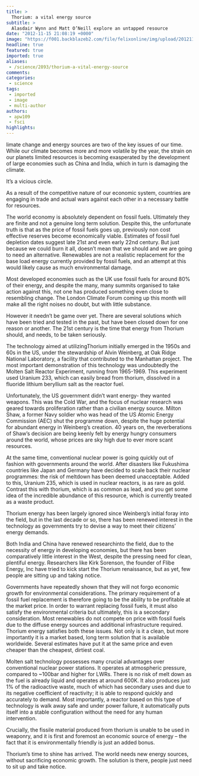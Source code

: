 ```yaml
---
title: >
  Thorium: a vital energy source
subtitle: >
  Alasdair Wynn and Matt O’Neill explore an untapped resource
date: "2012-11-15 21:08:19 +0000"
image: "https://f001.backblazeb2.com/file/felixonline/img/upload/201211152107-tna08-cooling-towers-of-a-nuclear-power-station.jpg"
headline: true
featured: true
imported: true
aliases:
 - /science/2893/thorium-a-vital-energy-source
comments:
categories:
 - science
tags:
 - imported
 - image
 - multi-author
authors:
 - apw109
 - fsci
highlights:
---
```


limate change and energy sources are two of the key issues of our time. While our climate becomes more and more volatile by the year, the strain on our planets limited resources is becoming exasperated by the development of large economies such as China and India, which in turn is damaging the climate.

It’s a vicious circle.

As a result of the competitive nature of our economic system, countries are engaging in trade and actual wars against each other in a necessary battle for resources.

The world economy is absolutely dependent on fossil fuels. Ultimately they are finite and not a genuine long term solution. Despite this, the unfortunate truth is that as the price of fossil fuels goes up, previously non cost effective reserves become economically viable. Estimates of fossil fuel depletion dates suggest late 21st and even early 22nd century. But just because we could burn it all, doesn’t mean that we should and we are going to need an alternative. Renewables are not a realistic replacement for the base load energy currently provided by fossil fuels, and an attempt at this would likely cause as much environmental damage.

Most developed economies such as the UK use fossil fuels for around 80% of their energy, and despite the many, many summits organised to take action against this, not one has produced something even close to resembling change. The London Climate Forum coming up this month will make all the right noises no doubt, but with little substance.

However it needn’t be game over yet. There are several solutions which have been tried and tested in the past, but have been closed down for one reason or another. The 21st century is the time that energy from Thorium should, and needs, to be taken seriously.

The technology aimed at utilizingThorium initially emerged in the 1950s and 60s in the US, under the stewardship of Alvin Weinberg, at Oak Ridge National Laboratory, a facility that contributed to the Manhattan project. The most important demonstration of this technology was undoubtedly the Molten Salt Reactor Experiment, running from 1965-1969. This experiment used Uranium 233, which can easily bread from thorium, dissolved in a fluoride lithium beryllium salt as the reactor fuel.

Unfortunately, the US government didn’t want energy- they wanted weapons. This was the Cold War, and the focus of nuclear research was geared towards proliferation rather than a civilian energy source. Milton Shaw, a former Navy soldier who was head of the US Atomic Energy Commission (AEC) shut the programme down, despite the huge potential for abundant energy in Weinberg’s creation. 40 years on, the reverberations of Shaw’s decision are being keenly felt by energy hungry consumers around the world, whose prices are sky high due to ever more scant resources.

At the same time, conventional nuclear power is going quickly out of fashion with governments around the world. After disasters like Fukushima countries like Japan and Germany have decided to scale back their nuclear programmes: the risk of meltdown has been deemed unacceptable. Added to this, Uranium 235, which is used in nuclear reactors, is as rare as gold. Contrast this with thorium, which is as common as lead, and you get some idea of the incredible abundance of this resource, which is currently treated as a waste product.

Thorium energy has been largely ignored since Weinberg’s initial foray into the field, but in the last decade or so, there has been renewed interest in the technology as governments try to devise a way to meet their citizens’ energy demands.

Both India and China have renewed researchinto the field, due to the necessity of energy in developing economies, but there has been comparatively little interest in the West, despite the pressing need for clean, plentiful energy. Researchers like Kirk Sorenson, the founder of Flibe Energy, Inc have tried to kick start the Thorium renaissance, but as yet, few people are sitting up and taking notice.

Governments have repeatedly shown that they will not forgo economic growth for environmental considerations. The primary requirement of a fossil fuel replacement is therefore going to be the ability to be profitable at the market price. In order to warrant replacing fossil fuels, it must also satisfy the environmental criteria but ultimately, this is a secondary consideration. Most renewables do not compete on price with fossil fuels due to the diffuse energy sources and additional infrastructure required. Thorium energy satisfies both these issues. Not only is it a clean, but more importantly it is a market based, long term solution that is available worldwide. Several estimates have put it at the same price and even cheaper than the cheapest, dirtiest coal.

Molten salt technology possesses many crucial advantages over conventional nuclear power stations. It operates at atmospheric pressure, compared to ~100bar and higher for LWRs. There is no risk of melt down as the fuel is already liquid and operates at around 600K. It also produces just 1% of the radioactive waste, much of which has secondary uses and due to its negative coefficient of reactivity; it is able to respond quickly and accurately to demand. Most importantly, a reactor based on this type of technology is walk away safe and under power failure, it automatically puts itself into a stable configuration without the need for any human intervention.

Crucially, the fissile material produced from thorium is unable to be used in weaponry, and it is first and foremost an economic source of energy – the fact that it is environmentally friendly is just an added bonus.

Thorium’s time to shine has arrived. The world needs new energy sources, without sacrificing economic growth. The solution is there, people just need to sit up and take notice.

